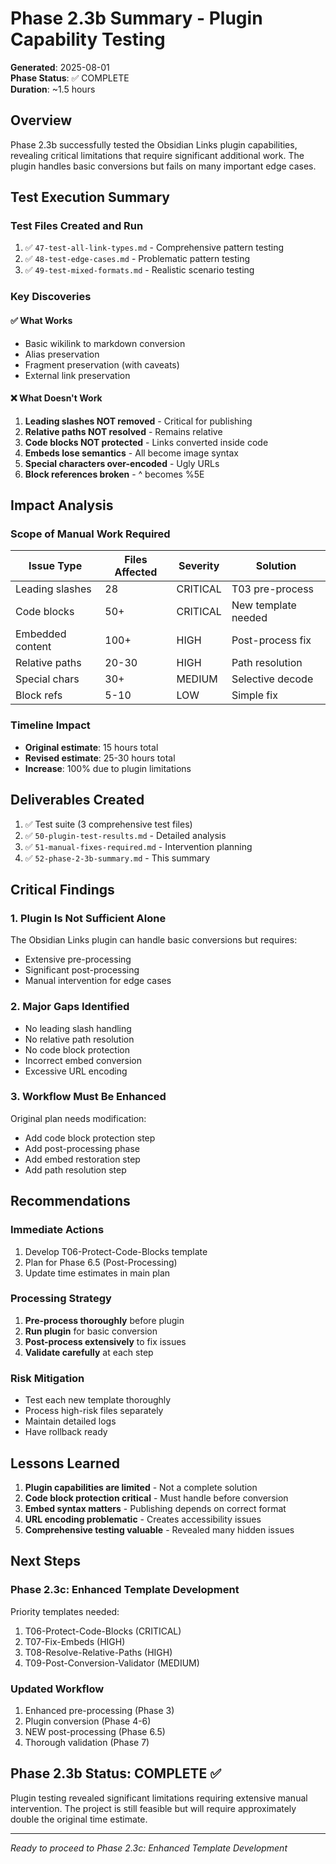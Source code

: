 # Phase 2.3b Summary - Plugin Capability Testing

**Generated**: 2025-08-01  
**Phase Status**: ✅ COMPLETE  
**Duration**: ~1.5 hours

## Overview

Phase 2.3b successfully tested the Obsidian Links plugin capabilities, revealing critical limitations that require significant additional work. The plugin handles basic conversions but fails on many important edge cases.

## Test Execution Summary

### Test Files Created and Run
1. ✅ `47-test-all-link-types.md` - Comprehensive pattern testing
2. ✅ `48-test-edge-cases.md` - Problematic pattern testing  
3. ✅ `49-test-mixed-formats.md` - Realistic scenario testing

### Key Discoveries

#### ✅ What Works
- Basic wikilink to markdown conversion
- Alias preservation
- Fragment preservation (with caveats)
- External link preservation

#### ❌ What Doesn't Work
1. **Leading slashes NOT removed** - Critical for publishing
2. **Relative paths NOT resolved** - Remains relative
3. **Code blocks NOT protected** - Links converted inside code
4. **Embeds lose semantics** - All become image syntax
5. **Special characters over-encoded** - Ugly URLs
6. **Block references broken** - ^ becomes %5E

## Impact Analysis

### Scope of Manual Work Required

| Issue Type | Files Affected | Severity | Solution |
|------------|---------------|----------|----------|
| Leading slashes | 28 | CRITICAL | T03 pre-process |
| Code blocks | 50+ | CRITICAL | New template needed |
| Embedded content | 100+ | HIGH | Post-process fix |
| Relative paths | 20-30 | HIGH | Path resolution |
| Special chars | 30+ | MEDIUM | Selective decode |
| Block refs | 5-10 | LOW | Simple fix |

### Timeline Impact
- **Original estimate**: 15 hours total
- **Revised estimate**: 25-30 hours total
- **Increase**: 100% due to plugin limitations

## Deliverables Created

1. ✅ Test suite (3 comprehensive test files)
2. ✅ `50-plugin-test-results.md` - Detailed analysis
3. ✅ `51-manual-fixes-required.md` - Intervention planning
4. ✅ `52-phase-2-3b-summary.md` - This summary

## Critical Findings

### 1. Plugin Is Not Sufficient Alone
The Obsidian Links plugin can handle basic conversions but requires:
- Extensive pre-processing
- Significant post-processing  
- Manual intervention for edge cases

### 2. Major Gaps Identified
- No leading slash handling
- No relative path resolution
- No code block protection
- Incorrect embed conversion
- Excessive URL encoding

### 3. Workflow Must Be Enhanced
Original plan needs modification:
- Add code block protection step
- Add post-processing phase
- Add embed restoration step
- Add path resolution step

## Recommendations

### Immediate Actions
1. Develop T06-Protect-Code-Blocks template
2. Plan for Phase 6.5 (Post-Processing)
3. Update time estimates in main plan

### Processing Strategy
1. **Pre-process thoroughly** before plugin
2. **Run plugin** for basic conversion
3. **Post-process extensively** to fix issues
4. **Validate carefully** at each step

### Risk Mitigation
- Test each new template thoroughly
- Process high-risk files separately
- Maintain detailed logs
- Have rollback ready

## Lessons Learned

1. **Plugin capabilities are limited** - Not a complete solution
2. **Code block protection critical** - Must handle before conversion
3. **Embed syntax matters** - Publishing depends on correct format
4. **URL encoding problematic** - Creates accessibility issues
5. **Comprehensive testing valuable** - Revealed many hidden issues

## Next Steps

### Phase 2.3c: Enhanced Template Development
Priority templates needed:
1. T06-Protect-Code-Blocks (CRITICAL)
2. T07-Fix-Embeds (HIGH)  
3. T08-Resolve-Relative-Paths (HIGH)
4. T09-Post-Conversion-Validator (MEDIUM)

### Updated Workflow
1. Enhanced pre-processing (Phase 3)
2. Plugin conversion (Phase 4-6)
3. NEW post-processing (Phase 6.5)
4. Thorough validation (Phase 7)

## Phase 2.3b Status: COMPLETE ✅

Plugin testing revealed significant limitations requiring extensive manual intervention. The project is still feasible but will require approximately double the original time estimate.

---

*Ready to proceed to Phase 2.3c: Enhanced Template Development*